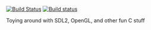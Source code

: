 [![Build Status](https://img.shields.io/travis/Skyb0rg007/Engine/master.svg?logo=travis&label=Linux%20/%20OSX)](https://travis-ci.org/Skyb0rg007/Engine)
[![Build status](https://img.shields.io/appveyor/ci/Skyb0rg007/Engine/master.svg?logo=appveyor&label=Windows)](https://ci.appveyor.com/project/Skyb0rg007/engine)

Toying around with SDL2, OpenGL, and other fun C stuff
